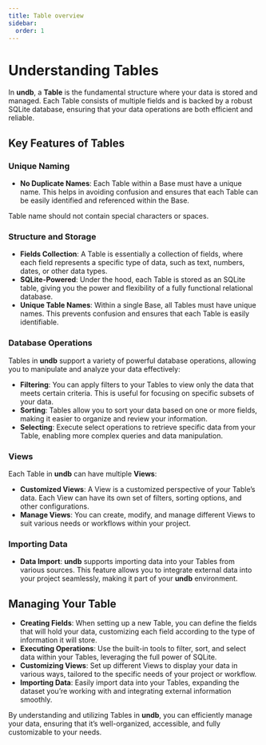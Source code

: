 ```yaml
---
title: Table overview
sidebar:
  order: 1
---
```


# Understanding Tables

In **undb**, a **Table** is the fundamental structure where your data is stored and managed. Each Table consists of multiple fields and is backed by a robust SQLite database, ensuring that your data operations are both efficient and reliable.

## Key Features of Tables

### Unique Naming

- **No Duplicate Names**: Each Table within a Base must have a unique name. This helps in avoiding confusion and ensures that each Table can be easily identified and referenced within the Base.

<div class="p-4 mb-4 text-sm text-yellow-800 rounded-lg bg-yellow-50 dark:bg-gray-800 dark:text-yellow-300" role="alert">
  Table name should not contain special characters or spaces.
</div>

### Structure and Storage

- **Fields Collection**: A Table is essentially a collection of fields, where each field represents a specific type of data, such as text, numbers, dates, or other data types.
- **SQLite-Powered**: Under the hood, each Table is stored as an SQLite table, giving you the power and flexibility of a fully functional relational database.
- **Unique Table Names**: Within a single Base, all Tables must have unique names. This prevents confusion and ensures that each Table is easily identifiable.

### Database Operations

Tables in **undb** support a variety of powerful database operations, allowing you to manipulate and analyze your data effectively:

- **Filtering**: You can apply filters to your Tables to view only the data that meets certain criteria. This is useful for focusing on specific subsets of your data.
- **Sorting**: Tables allow you to sort your data based on one or more fields, making it easier to organize and review your information.
- **Selecting**: Execute select operations to retrieve specific data from your Table, enabling more complex queries and data manipulation.

### Views

Each Table in **undb** can have multiple **Views**:

- **Customized Views**: A View is a customized perspective of your Table’s data. Each View can have its own set of filters, sorting options, and other configurations.
- **Manage Views**: You can create, modify, and manage different Views to suit various needs or workflows within your project.

### Importing Data

- **Data Import**: **undb** supports importing data into your Tables from various sources. This feature allows you to integrate external data into your project seamlessly, making it part of your **undb** environment.

## Managing Your Table

- **Creating Fields**: When setting up a new Table, you can define the fields that will hold your data, customizing each field according to the type of information it will store.
- **Executing Operations**: Use the built-in tools to filter, sort, and select data within your Tables, leveraging the full power of SQLite.
- **Customizing Views**: Set up different Views to display your data in various ways, tailored to the specific needs of your project or workflow.
- **Importing Data**: Easily import data into your Tables, expanding the dataset you’re working with and integrating external information smoothly.

By understanding and utilizing Tables in **undb**, you can efficiently manage your data, ensuring that it’s well-organized, accessible, and fully customizable to your needs.

